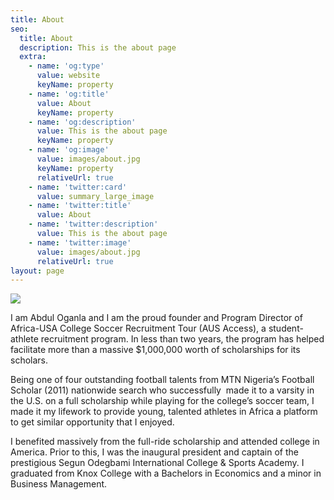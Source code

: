 ```yaml
---
title: About
seo:
  title: About
  description: This is the about page
  extra:
    - name: 'og:type'
      value: website
      keyName: property
    - name: 'og:title'
      value: About
      keyName: property
    - name: 'og:description'
      value: This is the about page
      keyName: property
    - name: 'og:image'
      value: images/about.jpg
      keyName: property
      relativeUrl: true
    - name: 'twitter:card'
      value: summary_large_image
    - name: 'twitter:title'
      value: About
    - name: 'twitter:description'
      value: This is the about page
    - name: 'twitter:image'
      value: images/about.jpg
      relativeUrl: true
layout: page
---
```

![](/images/image10.jpg)

I am Abdul Oganla and I am the proud founder and Program Director of Africa-USA College Soccer Recruitment Tour (AUS Access), a student-athlete recruitment program. In less than two years, the program has helped facilitate more than a massive $1,000,000 worth of scholarships for its scholars.

Being one of four outstanding football talents from MTN Nigeria’s Football Scholar (2011) nationwide search who successfully  made it to a varsity in the U.S. on a full scholarship while playing for the college’s soccer team,  I  made it my lifework to provide young, talented athletes in Africa a platform to get similar opportunity that I enjoyed.

I benefited massively from the full-ride scholarship and attended college in America. Prior to this, I was the inaugural president and captain of the prestigious Segun Odegbami International College & Sports Academy.
I graduated from Knox College with a Bachelors in Economics and a minor in Business Management.
